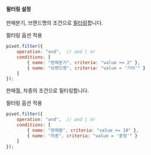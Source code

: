 #### 필터링 설정

판매분기, 브랜드명의 조건으로 [필터링](http://help.realgrid.com/pivotApi/RealPivot/filter/)합니다. 

<a class="btn primary small round lowercase" id="btnSetFilter1">필터링 옵션 적용</a>

```js
pivot.filter({
    operation: "and",  // and | or
    conditions: [
        { name: "판매분기", criteria: "value >= 2" },
        { name: "브랜드명", criteria: "value = '기아'" }
    ]
});
```
판매월, 차종의 조건으로 필터링합니다.

<a class="btn primary small round lowercase" id="btnSetFilter2">필터링 옵션 적용</a>

```js
pivot.filter({
    operation: "and",  // and | or
    conditions: [
        { name: "판매월", criteria: "value >= 10" },
        { name: "차종", criteria: "value = '중형'" }
    ]
});
```

<script>
$('#btnSetFilter1').click(function() {
	pivot.filter({
	    operation: "and",  // and | or
	    conditions: [
	        { name: "판매분기", criteria: "value >= 2" },
	        { name: "브랜드명", criteria: "value = '기아'" }
	    ]
	});
});

$('#btnSetFilter2').click(function() {
	pivot.filter({
	    operation: "and",  // and | or
	    conditions: [
	        { name: "판매월", criteria: "value >= 10" },
	        { name: "차종", criteria: "value = '중형'" }
	    ]
	});
});
</script>